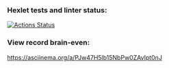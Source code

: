 ### Hexlet tests and linter status:
[![Actions Status](https://github.com/Gold777a/python-project-49/workflows/hexlet-check/badge.svg)](https://github.com/Gold777a/python-project-49/actions)
### View record brain-even:
https://asciinema.org/a/PJw47H5lb15NbPw0ZAvIpt0nJ
